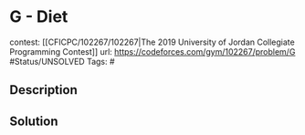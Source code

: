 # G - Diet

contest: [[CFICPC/102267/102267|The 2019 University of Jordan Collegiate Programming Contest]]
url: https://codeforces.com/gym/102267/problem/G
#Status/UNSOLVED
Tags: #

## Description

## Solution


